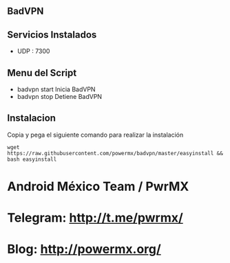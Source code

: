 ## BadVPN

## Servicios Instalados ##

- UDP  : 7300

## Menu del Script ##

- badvpn start       Inicia BadVPN
- badvpn stop        Detiene BadVPN

## Instalacion ##

Copia y pega el siguiente comando para realizar la instalación

`wget https://raw.githubusercontent.com/powermx/badvpn/master/easyinstall && bash easyinstall`


Android México Team / PwrMX
=========

# Telegram: http://t.me/pwrmx/
# Blog: http://powermx.org/
